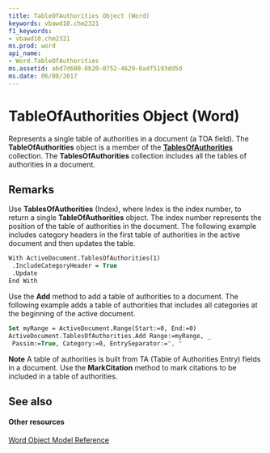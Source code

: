 ```yaml
---
title: TableOfAuthorities Object (Word)
keywords: vbawd10.chm2321
f1_keywords:
- vbawd10.chm2321
ms.prod: word
api_name:
- Word.TableOfAuthorities
ms.assetid: abd7d600-8b20-0752-4629-8a4f5193dd5d
ms.date: 06/08/2017
---
```



# TableOfAuthorities Object (Word)

Represents a single table of authorities in a document (a TOA field). The  **TableOfAuthorities** object is a member of the **[TablesOfAuthorities](tablesofauthorities-object-word.md)** collection. The **TablesOfAuthorities** collection includes all the tables of authorities in a document.


## Remarks

Use  **TablesOfAuthorities** (Index), where Index is the index number, to return a single **TableOfAuthorities** object. The index number represents the position of the table of authorities in the document. The following example includes category headers in the first table of authorities in the active document and then updates the table.


```vb
With ActiveDocument.TablesOfAuthorities(1) 
 .IncludeCategoryHeader = True 
 .Update 
End With
```

Use the  **Add** method to add a table of authorities to a document. The following example adds a table of authorities that includes all categories at the beginning of the active document.




```vb
Set myRange = ActiveDocument.Range(Start:=0, End:=0) 
ActiveDocument.TablesOfAuthorities.Add Range:=myRange, _ 
 Passim:=True, Category:=0, EntrySeparator:=", "
```


 **Note**  A table of authorities is built from TA (Table of Authorities Entry) fields in a document. Use the  **MarkCitation** method to mark citations to be included in a table of authorities.


## See also


#### Other resources



[Word Object Model Reference](http://msdn.microsoft.com/library/be452561-b436-bb9b-6f94-3faa9a74a6fd%28Office.15%29.aspx)

